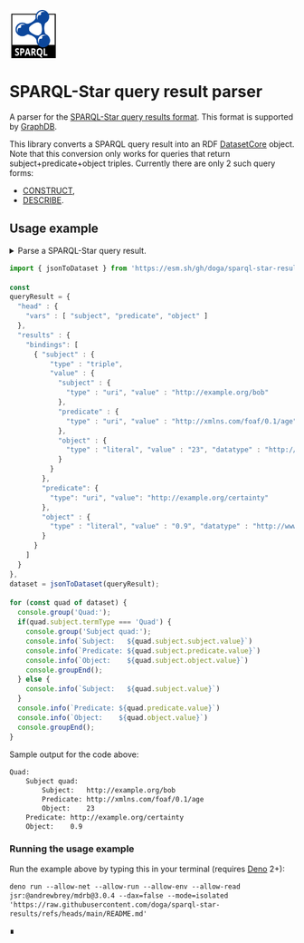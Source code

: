 <p align="left">
<a href="https://w3c.github.io/sparql-concepts/spec/" target="_blank" rel="noreferrer"><img src="https://github.com/doga/doga/raw/main/logos/sparql.svg" height="85" alt="SPARQL logo" /></a>
</p>

# SPARQL-Star query result parser

A parser for the [SPARQL-Star query results format](https://rdf4j.org/documentation/programming/rdfstar/#extended-sparql-json-format). This format is supported by [GraphDB](https://graphdb.ontotext.com/).

This library converts a SPARQL query result into an RDF [DatasetCore](https://rdf.js.org/dataset-spec/#datasetcore-interface) object. Note that this conversion only works for queries that return subject+predicate+object triples. Currently there are only 2 such query forms:

- [CONSTRUCT](https://www.w3.org/TR/sparql12-query/#construct),
- [DESCRIBE](https://www.w3.org/TR/sparql12-query/#describe).

## Usage example

<details data-mdrb>
<summary>Parse a SPARQL-Star query result.</summary>

<pre>
description = '''
Convert query result into an RDF dataset.
'''
</pre>
</details>

```javascript
import { jsonToDataset } from 'https://esm.sh/gh/doga/sparql-star-results@1.0.0/mod.mjs';

const
queryResult = {
  "head" : {
    "vars" : [ "subject", "predicate", "object" ]
  },
  "results" : {
    "bindings": [
      { "subject" : {
          "type" : "triple",
          "value" : {
            "subject" : {
              "type" : "uri", "value" : "http://example.org/bob"
            },
            "predicate" : {
              "type" : "uri", "value" : "http://xmlns.com/foaf/0.1/age"
            },
            "object" : {
              "type" : "literal", "value" : "23", "datatype" : "http://www.w3.org/2001/XMLSchema#integer"
            }
          }
        },
        "predicate": {
          "type": "uri", "value": "http://example.org/certainty"
        },
        "object" : {
          "type" : "literal", "value" : "0.9", "datatype" : "http://www.w3.org/2001/XMLSchema#decimal"
        }
      }
    ]
  }
},
dataset = jsonToDataset(queryResult);

for (const quad of dataset) {
  console.group('Quad:');
  if(quad.subject.termType === 'Quad') {
    console.group('Subject quad:');
    console.info(`Subject:   ${quad.subject.subject.value}`)
    console.info(`Predicate: ${quad.subject.predicate.value}`)
    console.info(`Object:    ${quad.subject.object.value}`)
    console.groupEnd();
  } else {
    console.info(`Subject:   ${quad.subject.value}`)
  }
  console.info(`Predicate: ${quad.predicate.value}`)
  console.info(`Object:    ${quad.object.value}`)
  console.groupEnd();
}
```

Sample output for the code above:

```text
Quad:
    Subject quad:
        Subject:   http://example.org/bob
        Predicate: http://xmlns.com/foaf/0.1/age
        Object:    23
    Predicate: http://example.org/certainty
    Object:    0.9
```

### Running the usage example

Run the example above by typing this in your terminal (requires [Deno](https://deno.com/) 2+):

```shell
deno run --allow-net --allow-run --allow-env --allow-read jsr:@andrewbrey/mdrb@3.0.4 --dax=false --mode=isolated 'https://raw.githubusercontent.com/doga/sparql-star-results/refs/heads/main/README.md'
```

∎

